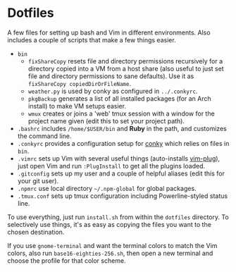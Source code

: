 # Dotfiles

A few files for setting up bash and Vim in different environments. Also includes a couple of scripts that make a few things easier.

 * `bin`
   * `fixShareCopy` resets file and directory permissions recursively for a directory copied into a VM from a host share (also useful to just set file and directory permissions to sane defaults). Use it as `fixShareCopy copiedDirOrFileName`.
   * `weather.py` is used by conky as configured in `../.conkyrc`.
   * `pkgBackup` generates a list of all installed packages (for an Arch install) to make VM setups easier.
   * `wmux` creates or joins a 'web' tmux session with a window for the project name given (edit this to set your project path).
 * `.bashrc` includes `/home/$USER/bin` and __Ruby__ in the path, and customizes the command line.
 * `.conkyrc` provides a configuration setup for [conky](https://wiki.archlinux.org/index.php/conky) which relies on files in `bin`.
 * `.vimrc` sets up Vim with several useful things (auto-installs [vim-plug](https://github.com/junegunn/vim-plug)), just open Vim and run `:PlugInstall` to get all the plugins loaded.
 * `.gitconfig` sets up my user and a couple of helpful aliases (edit this for your git user).
 * `.npmrc` use local directory `~/.npm-global` for global packages.
 * `.tmux.conf` sets up tmux configuration including Powerline-styled status line.

 To use everything, just run `install.sh` from within the `dotfiles` directory. To selectively use things, it's as easy as copying the files you want to the chosen destination.

 If you use `gnome-terminal` and want the terminal colors to match the Vim colors, also run `base16-eighties-256.sh`, then open a new terminal and choose the profile for that color scheme.

